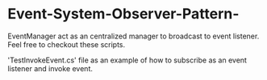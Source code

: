 # Event-System-Observer-Pattern-

EventManager act as an centralized manager to broadcast to event listener.
Feel free to checkout these scripts.

'TestInvokeEvent.cs' file as an example of how to subscribe as an event listener and invoke event.
